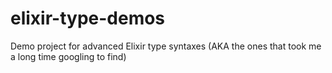 # elixir-type-demos
Demo project for advanced Elixir type syntaxes (AKA the ones that took me a long time googling to find)
